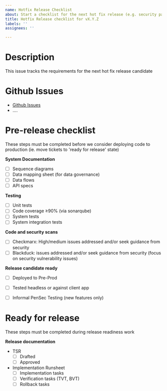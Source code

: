 ```yaml
---
name: Hotfix Release Checklist
about: Start a checklist for the next hot fix release (e.g. security patches, code/config hot fixes)
title: Hotfix Release checklist for vX.Y.Z
labels: ''
assignees: ''

---
```


# Description

This issue tracks the requirements for the next hot fix release candidate

<Please provide a brief description of the hot fix release candidate>

# Github Issues
<Please link related Github Issues to be released below>

* [Github Issues](link)
* ....


# Pre-release checklist

These steps must be completed before we consider deploying code to production (ie. move tickets to 'ready for release' state)

**System Documentation**
- [ ] Sequence diagrams
- [ ] Data mapping sheet (for data governance)
- [ ] Data flows
- [ ] API specs

**Testing**
- [ ] Unit tests
- [ ] Code coverage ≥90% (via sonarqube)
- [ ] System tests
- [ ] System integration tests

**Code and security scans**
- [ ] Checkmarx: High/medium issues addressed and/or seek guidance from security
- [ ] Blackduck: issues addressed and/or seek guidance from security (focus on security vulnerability issues)

**Release candidate ready**
- [ ] Deployed to Pre-Prod
- [ ] Tested headless or against client app
- [ ] Informal PenSec Testing (new features only)


# Ready for release

These steps must be completed during release readiness work

**Release documentation**
- TSR
  - [ ] Drafted
  - [ ] Approved
- Implementation Runsheet
  - [ ] Implementation tasks
  - [ ] Verification tasks (TVT, BVT)
  - [ ] Rollback tasks